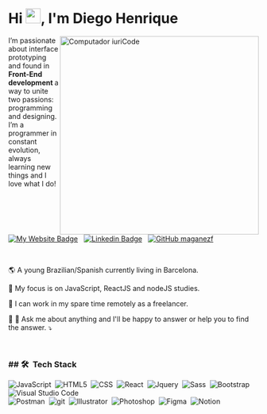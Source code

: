 <h1 align="left">Hi <img src="https://raw.githubusercontent.com/kaueMarques/kaueMarques/master/hi.gif" width="30px">, I'm Diego Henrique</h1>
<img src="https://raw.githubusercontent.com/gist/dhojea/e2fcf3002f598e8d841bdf742a1cfb99/raw/95c9871abfae096be7133e30e4480ca6167516cf/gitcard.svg" min-width="400px" max-width="400px" width="400px" align="right" alt="Computador iuriCode">

<p align="left"> 
I’m passionate about interface prototyping and found in <strong> Front-End development </strong>a way to unite two passions: programming and designing. I’m a programmer in constant evolution, always learning new things and I love what I do!
</p>

<p align="left" >

[![My Website Badge](https://img.shields.io/badge/-My_Website-7E2E96?style=flat-square&logo=react&logoColor=white&link=https://diegoojea.com/)](https://diegoojea.com/)
&nbsp;
[![Linkedin Badge](https://img.shields.io/badge/-LinkedIn-7E2E96?style=flat-square&logo=Linkedin&logoColor=white&link=https://www.linkedin.com/in/dhojea/)](https://www.linkedin.com/in/dhojea/)
&nbsp;
[![GitHub maganezf](https://img.shields.io/github/followers/dhojea?label=follow+me&style=social)](https://github.com/dhojea)

</p>
<br>
<p align="left">
🌎 A young Brazilian/Spanish currently living in Barcelona.
</p>


<p align="left">
 🚀   My focus is on JavaScript, ReactJS and nodeJS studies.


</p>

<p align="left">
 🤝   I can work in my spare time remotely as a freelancer.

</p>

<p align="left">
  💌 💬   Ask me about anything and I'll be happy to answer or help you to find the answer. ⤵️
</p>
<br>



<h3>## 🛠 &nbsp;Tech Stack</h3>

  ![JavaScript](https://img.shields.io/badge/-JavaScript-303030?style=flat&logo=javascript)&nbsp;
  ![HTML5](https://img.shields.io/badge/-HTML5-303030?style=flat&logo=HTML5)&nbsp;
  ![CSS](https://img.shields.io/badge/-CSS-303030?style=flat&logo=CSS3&logoColor=1572B6)&nbsp;
  ![React](https://img.shields.io/badge/-ReactJS-303030?style=flat&logo=React)&nbsp;
  ![Jquery](https://img.shields.io/badge/-Jquery-303030?style=flat&logo=Jquery)&nbsp;
  ![Sass](https://img.shields.io/badge/-Sass-303030?style=flat&logo=Sass)&nbsp;
  ![Bootstrap](https://img.shields.io/badge/-Bootstrap-303030?style=flat&logo=Bootstrap)&nbsp;
  ![Visual Studio Code](https://img.shields.io/badge/-Visual%20Studio%20Code-303030?style=flat&logo=visual-studio-code&logoColor=007ACC)&nbsp;
  <br>
  ![Postman](https://img.shields.io/badge/-Postman-333333?style=flat&logo=postman)&nbsp;
  ![git](https://img.shields.io/badge/-Git-333333?style=flat&logo=git)&nbsp;
  ![Illustrator](https://img.shields.io/badge/-Illustrator-333333?style=flat&logo=AdobeIllustrator)&nbsp;
  ![Photoshop](https://img.shields.io/badge/-Photoshop-333333?style=flat&logo=AdobePhotoshop)&nbsp;
  ![Figma](https://img.shields.io/badge/-Figma-333333?style=flat&logo=Figma)&nbsp;
  ![Notion](https://img.shields.io/badge/-Notion-333333?style=flat&logo=Notion)&nbsp;
